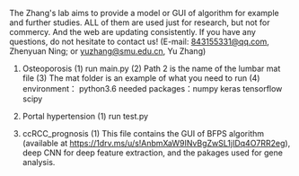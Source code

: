The Zhang's lab aims to provide a model or GUI of algorithm for example and further studies. ALL of them are used just for research, 
but not for commercy. And the web are updating consistently. If you have any questions, do not hesitate to contact us! (E-mail: 843155331@qq.com, Zhenyuan Ning; or yuzhang@smu.edu.cn, Yu Zhang)

1. Osteoporosis
(1) run main.py
(2) Path 2 is the name of the lumbar mat file
(3) The mat folder is an example of what you need to run
(4) environment： python3.6  needed packages：numpy keras tensorflow scipy


2. Portal hypertension
(1) run test.py


3. ccRCC_prognosis
(1) This file contains the GUI of BFPS algorithm (available at https://1drv.ms/u/s!AnbmXaW9INvBgZwSL1jIDq4O7RR2eg), deep CNN for deep feature extraction, and the pakages used for gene analysis.
